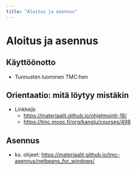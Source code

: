 ```yaml
---
title: "Aloitus ja asennus"
---
```


# Aloitus ja asennus

## Käyttöönotto
- Tunnusten luominen TMC:hen

## Orientaatio: mitä löytyy mistäkin
- Linkkejä:
	- https://materiaalit.github.io/ohjelmointi-18/
	- https://tmc.mooc.fi/org/kanglu/courses/498

## Asennus
- ks. ohjeet: https://materiaalit.github.io/tmc-asennus/netbeans_for_windows/	